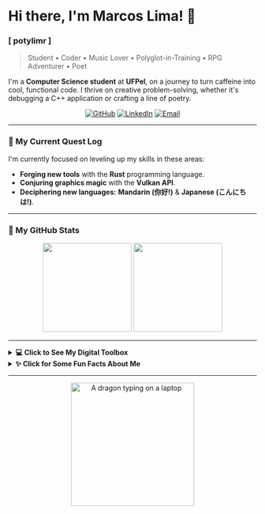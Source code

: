 # Hi there, I'm Marcos Lima! 👋

### [ potylimr ]

> Student • Coder • Music Lover • Polyglot-in-Training • RPG Adventurer • Poet

I'm a **Computer Science student** at **UFPel**, on a journey to turn caffeine into cool, functional code. I thrive on creative problem-solving, whether it's debugging a C++ application or crafting a line of poetry.

<p align="center">
  <a href="https://github.com/limrpoty" target="_blank"><img src="https://img.shields.io/badge/GitHub-100000?style=for-the-badge&logo=github&logoColor=white" alt="GitHub"></a>
  <a href="https://linkedin.com/in/your-linkedin-username" target="_blank"><img src="https://img.shields.io/badge/LinkedIn-0077B5?style=for-the-badge&logo=linkedin&logoColor=white" alt="LinkedIn"></a>
  <a href="mailto:your-email@example.com"><img src="https://img.shields.io/badge/Email-D14836?style=for-the-badge&logo=gmail&logoColor=white" alt="Email"></a>
</p>

---

### 🌱 My Current Quest Log

I'm currently focused on leveling up my skills in these areas:

-   **Forging new tools** with the **Rust** programming language.
-   **Conjuring graphics magic** with the **Vulkan API**.
-   **Deciphering new languages:** **Mandarin (你好!)** & **Japanese (こんにちは!)**.

---

### 🚀 My GitHub Stats

<p align="center">
  <img height="180em" src="https://github-readme-stats.vercel.app/api?username=limrpoty&show_icons=true&theme=dracula&include_all_commits=true&count_private=true"/>
  <img height="180em" src="https://github-readme-stats.vercel.app/api/top-langs/?username=limrpoty&layout=compact&langs_count=8&theme=dracula"/>
</p>

---

<details>
<summary><b>💻 Click to See My Digital Toolbox</b></summary>
<br>
<p align="center">
  <a href="https://skillicons.dev">
    <img src="https://skillicons.dev/icons?i=c,cpp,java,lua,rust,vulkan" />
  </a>
</p>
</details>

<details>
<summary><b>✨ Click for Some Fun Facts About Me</b></summary>
<br>
-   ⚔️ **Tabletop RPGs are my jam.** I'm forever rolling for initiative!
-   🎵 I have a playlist for literally every situation.
-   ✍️ Sometimes my code is poetry. Sometimes my poetry is code.
-   🌏 I believe every bug has a story to tell.
-   🎲 My RPG dice are my spirit animal.
</details>

---

<p align="center">
  <img src="https://media.giphy.com/media/v1.Y2lkPTc5MGI3NjExbDdxa3B2YmE3NXRvcWZwbWhwM2RrN2Q5dW5kYnJkY2h1eWdmZWJ1byZlcD12MV9naWZzX3NlYXJjaCZjdD1n/3oEjI6SIIHBdRxXI40/giphy.gif" width="250" alt="A dragon typing on a laptop"/>
</p>
